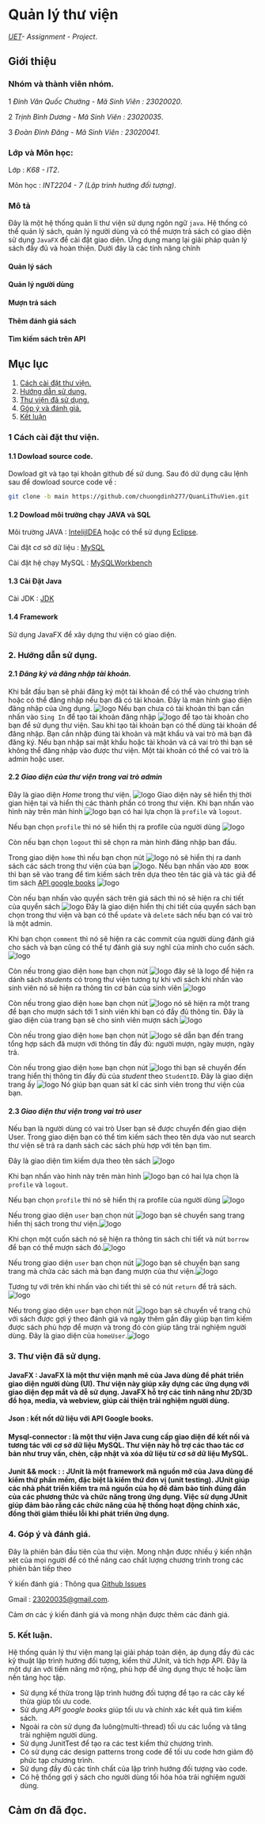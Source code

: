 # Quản lý thư viện
*[UET](https://uet.vnu.edu.vn)- Assignment - Project*.

## Giới thiệu

### Nhóm và thành viên nhóm.

  1 *Đinh Văn Quốc Chưởng - Mã Sinh Viên : 23020020*.
  
  2 *Trịnh Bình Dương     - Mã Sinh Viên : 23020035*.
  
  3 *Đoàn Đình Đăng       - Mã Sinh Viên : 23020041*.

### Lớp và Môn học:

  Lớp : *K68 - IT2*.

  Môn học : *INT2204 - 7 (Lập trình hướng đối tượng)*.
### Mô tả
  Đây là một hệ thống quản lí thư viện sử dụng ngôn ngữ `java`. Hệ thống có thể quản lý sách, quản lý người dùng và có thể mượn trả sách có giao diện sử dụng `JavaFX` để cài đặt giao diện. Ứng dụng mang lại giải pháp quản lý sách đầy đủ và hoàn thiện. Dưới đây là các tính năng chính 
  #### Quản lý sách
  #### Quản lý người dùng
  #### Mượn trả sách
  #### Thêm đánh giá sách
  #### Tìm kiếm sách trên API
## Mục lục
1. [ Cách cài đặt thư viện.](#1-cách-cài-đặt-thư-viện)
2. [ Hướng dẫn sử dung.](#2-hướng-dẫn-sử-dụng)
3. [ Thư viện đã sử dụng.](#3-thư-viện-đã-sử-dụng)
4. [ Góp ý và đánh giá.](#4-góp--ý-và-đánh-giá)
5. [ Kết luận](#5-kết-luận)
  
### 1 Cách cài đặt thư viện.
#### 1.1 Dowload source code.
  Dowload git và tạo tại khoản github đế sử dung. Sau đó dử dụng câu lệnh sau để dowload source code về : 

```bash
git clone -b main https://github.com/chuongdinh277/QuanLiThuVien.git
```
#### 1.2 Dowload môi trường chạy JAVA và SQL

  Môi trường JAVA : [IntelijIDEA](https://www.jetbrains.com/idea/download/?section=windows)
  hoặc có thể sử dụng [Eclipse](https://www.eclipse.org/downloads/).
  
  Cài đặt cơ sở dữ liệu : [MySQL](https://www.mysql.com/downloads)

  Cài đặt hệ chạy MySQL : [MySQLWorkbench](https://dev.mysql.com/downloads/workbench/)

#### 1.3 Cài Đặt Java

  Cài JDK : [JDK](https://www.oracle.com/java/technologies/downloads/)
  
#### 1.4 Framework

  Sử dụng JavaFX để xây dựng thư viện có giao diện.
### 2. Hướng dẫn sử dụng.

#### 2.1 *Đăng ký và đăng nhập tài khoản.*
Khi bắt đầu bạn sẽ phải đăng ký một tài khoản để có thể vào chương trình hoặc có thể đăng nhập nếu bạn đã có tài khoản. Đây là màn hình giao diện đăng nhập của ứng dụng. ![logo](https://github.com/dangdd2208/readmeIsReal/blob/main/Screenshot%202024-11-30%20211112.png) Nếu bạn chưa có tài khoản thì bạn cần nhấn vào `Sing In` để tạo tài khoản đăng nhập ![logo](https://github.com/dangdd2208/readmeIsReal/blob/main/Screenshot%202024-11-30%20214905.png) để tạo tài khoản cho bạn để sử dụng thư viện. Sau khi tạo tài khoản bạn có thể dùng tài khoản để đăng nhập. Bạn cần nhập đúng tài khoản và mật khẩu và vai trò mà bạn đã đăng ký. Nếu bạn nhập sai mật khẩu hoặc tài khoản và cả vai trò thì bạn sẽ không thể đăng nhập vào được thư viện. Một tài khoản có thể có vai trò là admin hoặc user.
#### 2.2 *Giao diện của thư viện trong vai trò admin*
  Đây là giao diện *Home* trong thư viện. ![logo](https://github.com/dangdd2208/readmeIsReal/blob/main/Screenshot%202024-11-30%20215616.png) Giao diện này sẽ hiển thị thời gian hiện tại và hiển thị các thành phần có trong thư viện. Khi bạn nhấn vào hình này trên màn hình ![logo](https://github.com/dangdd2208/readmeIsReal/blob/main/Screenshot%202024-11-30%20220246.png) bạn có hai lựa chọn là  `profile` và `logout`.
  
  Nếu bạn chọn `profile` thì nó sẽ hiển thị ra profile của người dùng ![logo](https://github.com/dangdd2208/readmeIsReal/blob/main/Screenshot%202024-11-30%20220658.png)
  
  Còn nếu bạn chọn `logout` thì sẽ chọn ra màn hình đăng nhập ban đầu.

  Trong giao diện `home` thì nếu bạn chọn nút ![logo](https://github.com/dangdd2208/readmeIsReal/blob/main/Screenshot%202024-11-30%20222637.png) nó sẽ hiển thị ra danh sách các sách trong thư viện của bạn ![logo](https://github.com/dangdd2208/readmeIsReal/blob/main/Screenshot%202024-11-30%20222419.png). Nếu bạn nhấn vào `ADD BOOK` thì bạn sẽ vào trang để tìm kiếm sách trên dựa theo tên tác giả và tác giả để tìm sách [API google books](https://developers.google.com/books?hl=vi) ![logo](https://github.com/dangdd2208/readmeIsReal/blob/main/Screenshot%202024-11-30%20222426.png)

  Còn nếu bạn nhấn vào quyền sách trên giá sách thì nó sẽ hiện ra chi tiết của quyển sách ![logo](https://github.com/dangdd2208/readmeIsReal/blob/main/Screenshot%202024-11-30%20223921.png) Đây là giao diện hiển thị chi tiết của quyển sách bạn chọn trong thư viện và bạn có thể `update` và `delete` sách nếu bạn có vai trò là một admin. 
  
  Khi bạn chọn `comment` thì nó sẽ hiện ra các commit của người dùng đánh giá cho sách và bạn cũng có thể tự đánh giá suy nghĩ của mình cho cuốn sách.![logo](https://github.com/dangdd2208/readmeIsReal/blob/main/Screenshot%202024-11-30%20224126.png) 

  Còn nếu trong giao diện `home` bạn chọn nút ![logo](https://github.com/dangdd2208/readmeIsReal/blob/main/Screenshot%202024-11-30%20222643.png) đây sẽ là logo để hiện ra dánh sách *students* có trong thư viện tương tự khi với sách khi nhấn vào sinh viên nó sẽ hiện ra thông tin cơ bản của sinh viên ![logo](https://github.com/dangdd2208/readmeIsReal/blob/main/Screenshot%202024-11-30%20224726.png)

  Còn nếu trong giao diện `home` bạn chọn nút ![logo](https://github.com/dangdd2208/readmeIsReal/blob/main/Screenshot%202024-11-30%20222641.png) nó sẽ hiện ra một trang để bạn cho mượn sách tới 1 sinh viên khi bạn có đầy đủ thông tin. Đây là giao diện của trang bạn sẽ cho sinh viên mượn sách ![logo](https://github.com/dangdd2208/readmeIsReal/blob/main/Screenshot%202024-11-30%20222511.png)

  Còn nếu trong giao diện `home` bạn chọn nút ![logo](https://github.com/dangdd2208/readmeIsReal/blob/main/Screenshot%202024-11-30%20222647.png) sẽ dẫn bạn đến trang tổng hợp sách đã mượn với thông tin đầy đủ: người mượn, ngày mượn, ngày trả.

  Còn nếu trong giao diện `home` bạn chọn nút ![logo](https://github.com/dangdd2208/readmeIsReal/blob/main/Screenshot%202024-11-30%20222651.png) thì bạn sẽ chuyển đến trang hiển thị thông tin đầy đủ của *student* theo `StudentID`. Đây là giao diện trang ấy ![logo](https://github.com/dangdd2208/readmeIsReal/blob/main/Screenshot%202024-11-30%20225536.png) Nó giúp bạn quan sát kĩ các sinh viên trong thư viện của bạn.

#### 2.3 *Giao diện thư viện trong vai trò user*
  
   Nếu bạn là người dùng có vai trò User bạn sẽ được chuyển đến giao diện User.  Trong giao diện bạn có thể tìm kiếm sách theo tên dựa vào nut search thư viện sẽ trả ra danh sách các sách phù hợp với tên bạn tìm.

   Đây là giao diện tìm kiếm dựa theo tên sách ![logo](https://github.com/dangdd2208/readmeIsReal/blob/main/z6085985622441_5308d0fc13f7fe1a262b2a4d9b0ec47e.jpg)
   
   Khi bạn nhấn vào hình này trên màn hình ![logo](https://github.com/dangdd2208/readmeIsReal/blob/main/Screenshot%202024-11-30%20220246.png) bạn có hai lựa chọn là  `profile` và `logout`.
  
  Nếu bạn chọn `profile` thì nó sẽ hiển thị ra profile của người dùng ![logo](https://github.com/dangdd2208/readmeIsReal/blob/main/Screenshot%202024-11-30%20220658.png)
   
  Nếu trong giao diện `user` bạn chọn nút ![logo](https://github.com/dangdd2208/readmeIsReal/blob/main/Screenshot%202024-11-30%20235357.png) bạn sẽ chuyển sang trang hiển thị sách trong thư viện.![logo](https://github.com/dangdd2208/readmeIsReal/blob/main/z6085977309418_a7a54331db4620bff03bd53c9b9c7587.jpg) 
  
  Khi chọn một cuốn sách nó sẽ hiện ra thông tin sách chi tiết và nút `borrow` để bạn có thể mượn sách đó.![logo](https://github.com/dangdd2208/readmeIsReal/blob/main/Screenshot%202024-12-01%20095306.png)

  Nếu trong giao diện `user` bạn chọn nút ![logo](https://github.com/dangdd2208/readmeIsReal/blob/main/Screenshot%202024-11-30%20235737.png) bạn sẽ chuyển bạn sang trang mà chứa các sách mà bạn đang mượn của thư viện.![logo](https://github.com/dangdd2208/readmeIsReal/blob/main/z6085978562130_1b443e7ebcf7318082e7cc93bbc8a877.jpg)
  
  Tương tự với trên khi nhấn vào chi tiết thì sẽ có nút `return` để trả sách.![logo](https://github.com/dangdd2208/readmeIsReal/blob/main/Screenshot%202024-12-01%20095532.png)

  Nếu trong giao diện `user` bạn chọn nút ![logo](https://github.com/dangdd2208/readmeIsReal/blob/main/home%20(1).png) bạn sẽ chuyển về trang chủ với sách được gợi ý theo đánh giá và ngày thêm gần đây giúp bạn tìm kiếm được sách phù hợp để mượn và trong đó còn giúp tăng trải nghiệm người dùng. Đây là giao diện của  `homeUser`.![logo](https://github.com/dangdd2208/readmeIsReal/blob/main/z6085976051438_56d1a77c2e813ecc0e56f26e388cb4b2.jpg)

### 3. Thư viện đã sử dụng.

#### JavaFX :  JavaFX là một thư viện mạnh mẽ của Java dùng để phát triển giao diện người dùng (UI). Thư viện này giúp xây dựng các ứng dụng với giao diện đẹp mắt và dễ sử dụng. JavaFX hỗ trợ các tính năng như 2D/3D đồ họa, media, và webview, giúp cải thiện trải nghiệm người dùng.

#### Json : kết nốt dữ liệu với API Google books.

#### Mysql-connector : là một thư viện Java cung cấp giao diện để kết nối và tương tác với cơ sở dữ liệu MySQL. Thư viện này hỗ trợ các thao tác cơ bản như truy vấn, chèn, cập nhật và xóa dữ liệu từ cơ sở dữ liệu MySQL.

#### Junit && mock : : JUnit là một framework mã nguồn mở của Java dùng để kiểm thử phần mềm, đặc biệt là kiểm thử đơn vị (unit testing). JUnit giúp các nhà phát triển kiểm tra mã nguồn của họ để đảm bảo tính đúng đắn của các phương thức và chức năng trong ứng dụng. Việc sử dụng JUnit giúp đảm bảo rằng các chức năng của hệ thống hoạt động chính xác, đồng thời giảm thiểu lỗi khi phát triển ứng dụng.

### 4. Góp  ý và đánh giá.
  Đây là phiên bản đầu tiên của thư viện. Mong nhận được nhiều ý kiến nhận xét của mọi người để có thể nâng cao chất lượng chương trình trong các phiên bản tiếp theo

  Ý kiến đánh giá : Thông qua [Github Issues](https://github.com/chuongdinh277) 
  
  Gmail : 23020035@gmail.com.

  Cảm ơn các ý kiến đánh giá và mong nhận được thêm các đánh giá.
### 5. Kết luận.
 Hệ thống quản lý thư viện mang lại giải pháp toàn diện, áp dụng đầy đủ các kỹ thuật lập trình hướng đối tượng, kiểm thử JUnit, và tích hợp API. Đây là một dự án với tiềm năng mở rộng, phù hợp để ứng dụng thực tế hoặc làm nền tảng học tập.
- Sử dụng kế thừa trong lập trình hướng đối tượng để tạo ra các cây kế thừa giúp tối ưu code.
- Sử dụng *API google books* giúp tối ưu và chính xác kết quả tìm kiếm sách.
- Ngoài ra còn sử dụng đa luông(multi-thread) tối ưu các luồng và tăng trải nghiệm người dùng.
- Sử dụng JunitTest để tạo ra các test kiểm thử chương trình.
- Có sử dụng các design patterns trong code để tối ưu code hơn giảm độ phức tạp chương trình.
- Sử dụng đầy đủ các tính chất của lập trình hướng đối tượng vào code.
- Có hệ thống gợi ý sách cho người dùng tối hóa hóa trải nghiệm người dùng.

## Cảm ơn đã đọc.
